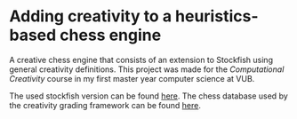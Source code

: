 # Adding creativity to a heuristics-based chess engine
A creative chess engine that consists of an extension to Stockfish using general creativity definitions. This project was made for the _Computational Creativity_ course in my first master year computer science at VUB.

The used stockfish version can be found [here](https://github.com/official-stockfish/Stockfish).
The chess database used by the creativity grading framework can be found [here](https://www.chessdb.cn/cloudbookc_api_en.html).
